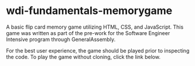 # wdi-fundamentals-memorygame

A basic flip card memory game utilizing HTML, CSS, and JavaScript. This game was written as part of the pre-work for the Software Engineer Intensive program through GeneralAssembly.

For the best user experience, the game should be played prior to inspecting the code. To play the game without cloning, click the link below.
